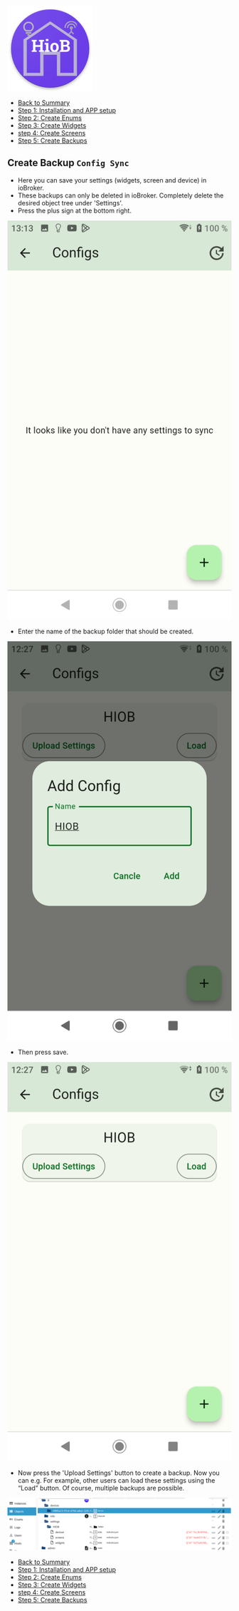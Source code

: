 ![Logo](../../admin/hiob.png)

-   [Back to Summary](/docs/en/README.md)
-   [Step 1: Installation and APP setup](app.md)
-   [Step 2: Create Enums](enum.md)
-   [Step 3: Create Widgets](widgets.md)
-   [step 4: Create Screens](sreens.md)
-   [Step 5: Create Backups](backups.md)

## Create Backup `Config Sync`

- Here you can save your settings (widgets, screen and device) in ioBroker.
- These backups can only be deleted in ioBroker. Completely delete the desired object tree under 'Settings'.
- Press the plus sign at the bottom right.

![app_config_sync.png](img/../../de/img/app_config_sync.png)

- Enter the name of the backup folder that should be created.

![app_config_sync_create.png](img/../../de/img/app_config_sync_create.png)

- Then press save.

![app_config_sync_create_done.png](img/../../de/img/app_config_sync_create_done.png)

- Now press the 'Upload Settings' button to create a backup. Now you can e.g. For example, other users can load these settings using the “Load” button. Of course, multiple backups are possible.

![config_sync_iobroker.png](img/config_sync_iobroker.png)

-   [Back to Summary](/docs/en/README.md)
-   [Step 1: Installation and APP setup](app.md)
-   [Step 2: Create Enums](enum.md)
-   [Step 3: Create Widgets](widgets.md)
-   [step 4: Create Screens](sreens.md)
-   [Step 5: Create Backups](backups.md)